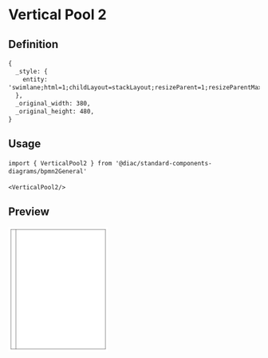 # Vertical Pool 2

## Definition

```
{
  _style: { 
    entity: 'swimlane;html=1;childLayout=stackLayout;resizeParent=1;resizeParentMax=0;startSize=20;horizontal=0;horizontalStack=1;whiteSpace=wrap;',
  },
  _original_width: 380,
  _original_height: 480,
}
```

## Usage

```
import { VerticalPool2 } from '@diac/standard-components-diagrams/bpmn2General'

<VerticalPool2/>
```

## Preview

<img src="./vertical-pool-2.png" width="200"/>

